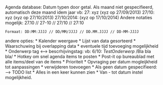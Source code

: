 Agenda database:
Datum typen door getal. Als maand niet gespecifieerd, automatisch deze maand idem jaar
vb:
	27: xyz	(xyz op 27/09/2013)
	27/10: xyz (xyz op 27/10/2013)
	27/10/2014: (xyz op 17/10/2014)
Andere notaties mogelijk:
	27.10 // 27-10 // 27/10 // 27:10
	
	Formaat: DD:MM:JJJJ // DD/MM/JJJJ // DD.MM.JJJJ // DD-MM-JJJJ

andere opties:
	* Kalender weergave
	* Lijst van data gesorteerd
	* Waarschuwing bij overlapping data
	* eventuele tijd toevoeging mogelijkheid
	* Onderwerp tag <--> bescrhijvingstag:
		vb: 6/10: $Test Onderwerp$ /Bla bla bla/
	* Hotkey om snel agenda items te posten
	* Post-it op bureaublad met alle items/deel van de items
	* Prioriteit 
	* Opvraging per datum mogleijkheid tot aanpassingen
	* verwijderen toevoegen
	* Als geen datum gespecifieerd: --> TODO list
	* Alles in een keer kunnen zien
	* Van - tot datum instel mogelijkheid.